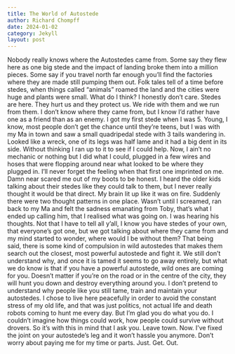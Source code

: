 ```yaml
---
title: The World of Autostede
author: Richard Chompff
date: 2024-01-02
category: Jekyll
layout: post
---
```

Nobody really knows where the Autostedes came from. Some say they flew here as one big stede and the impact of landing broke them into a million pieces. Some say if you travel north far enough you’ll find the factories where they are made still pumping them out. Folk tales tell of a time before stedes, when things called “animals” roamed the land and the cities were huge and plants were small. What do I think? I honestly don’t care. Stedes are here. They hurt us and they protect us. We ride with them and we run from them. I don’t know where they came from, but I know I’d rather have one as a friend than as an enemy. 
I got my first stede when I was 5. Young, I know, most people don’t get the chance until they’re teens, but I was with my Ma in town and saw a small quadripedal stede with 3 tails wandering in. Looked like a wreck, one of its legs was half lame and it had a big dent in its side. Without thinking I ran up to it to see if I could help. Now, I ain’t no mechanic or nothing but I did what I could, plugged in a few wires and hoses that were flopping around near what looked to be where they plugged in. I’ll never forget the feeling when that first one imprinted on me. Damn near scared me out of my boots to be honest. I heard the older kids talking about their stedes like they could talk to them, but I never really thought it would be that direct. My brain lit up like it was on fire. Suddenly there were two thought patterns in one place. Wasn’t until I screamed, ran back to my Ma and felt the sadness emanating from Toby, that’s what I ended up calling him, that I realised what was going on. I was hearing his thoughts. Not that I have to tell all y’all, I know you have stedes of your own, that everyone’s got one, but we got talking about where they came from and my mind started to wonder, where would I be without them?
That being said, there is some kind of compulsion in wild autostedes that makes them search out the closest, most powerful autostede and fight it. We still don’t understand why, and once it is tamed it seems to go away entirely, but what we do know is that if you have a powerful autostede, wild ones are coming for you. Doesn’t matter if you’re on the road or in the centre of the city, they will hunt you down and destroy everything around you. 
I don’t pretend to understand why people like you still tame, train and maintain your autostedes. I chose to live here peacefully in order to avoid the constant stress of my old life, and that was just politics, not actual life and death robots coming to hunt me every day.
But I’m glad you do what you do. I couldn’t imagine how things could work, how people could survive without drovers.
So it’s with this in mind that I ask you. Leave town. Now. I’ve fixed the joint on your autostede’s leg and it won’t hassle you anymore. Don’t worry about paying me for my time or parts. Just. Get. Out.